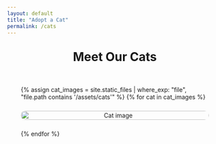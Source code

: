 ```yaml
---
layout: default
title: "Adopt a Cat"
permalink: /cats
---
```


<h1 style="text-align:center; margin-top: 2rem;">Meet Our Cats</h1>

<!-- Image Grid -->
<div style="display: grid; grid-template-columns: repeat(auto-fill, minmax(220px, 1fr)); gap: 1.5rem; padding: 2rem;">
  {% assign cat_images = site.static_files | where_exp: "file", "file.path contains '/assets/cats'" %}
  {% for cat in cat_images %}
  <div style="text-align: center;">
    <img 
      src="{{ cat.path | relative_url }}" 
      alt="Cat image" 
      style="width:100%; border-radius:12px; cursor:pointer; transition: transform 0.3s ease;"
      onclick="openModal(this)"
    >
  </div>
  {% endfor %}
</div>

<!-- Popup Modal -->
<div id="modal" 
     style="display:none; position:fixed; top:0; left:0; width:100%; height:100%; 
            background:rgba(0,0,0,0.8); justify-content:center; align-items:center; flex-direction:column; z-index:1000;">
  <img id="modal-img" src="" 
       style="max-width:90%; max-height:90%; border-radius:10px; box-shadow:0 0 20px rgba(255,255,255,0.3);">
</div>

<script>
function openModal(img) {
  const modal = document.getElementById('modal');
  const modalImg = document.getElementById('modal-img');

  modalImg.src = img.src;
  modal.style.display = 'flex';

  modal.onclick = () => {
    modal.style.display = 'none';
  };
}
</script>
